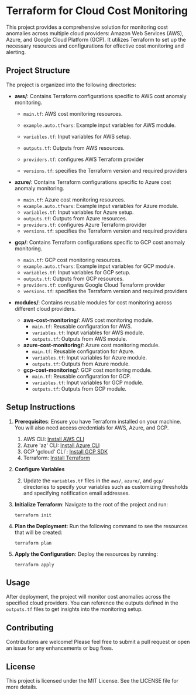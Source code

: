 # Terraform for Cloud Cost Monitoring

This project provides a comprehensive solution for monitoring cost anomalies across multiple cloud providers: Amazon Web Services (AWS), Azure, and Google Cloud Platform (GCP). It utilizes Terraform to set up the necessary resources and configurations for effective cost monitoring and alerting.

## Project Structure

The project is organized into the following directories:

- **aws/**: Contains Terraform configurations specific to AWS cost anomaly monitoring.
  - `main.tf`: AWS cost monitoring resources.

  - `example.auto.tfvars`: Example input variables for AWS module.
  - `variables.tf`: Input variables for AWS setup.
  - `outputs.tf`: Outputs from AWS resources.
  - `providers.tf`: configures AWS Terraform provider
  - `versions.tf`: specifies the Terraform version and required providers

- **azure/**: Contains Terraform configurations specific to Azure cost anomaly monitoring.
  - `main.tf`: Azure cost monitoring resources.
  - `example.auto.tfvars`: Example input variables for Azure module.
  - `variables.tf`: Input variables for Azure setup.
  - `outputs.tf`: Outputs from Azure resources.
  - `providers.tf`: configures Azure Terraform provider
  - `versions.tf`: specifies the Terraform version and required providers

- **gcp/**: Contains Terraform configurations specific to GCP cost anomaly monitoring.
  - `main.tf`: GCP cost monitoring resources.
  - `example.auto.tfvars`: Example input variables for GCP module.
  - `variables.tf`: Input variables for GCP setup.
  - `outputs.tf`: Outputs from GCP resources.
  - `providers.tf`: configures Google Cloud Terraform provider
  - `versions.tf`: specifies the Terraform version and required providers

- **modules/**: Contains reusable modules for cost monitoring across different cloud providers.
  - **aws-cost-monitoring/**: AWS cost monitoring module.
    - `main.tf`: Reusable configuration for AWS.
    - `variables.tf`: Input variables for AWS module.
    - `outputs.tf`: Outputs from AWS module.
  - **azure-cost-monitoring/**: Azure cost monitoring module.
    - `main.tf`: Reusable configuration for Azure.
    - `variables.tf`: Input variables for Azure module.
    - `outputs.tf`: Outputs from Azure module.
  - **gcp-cost-monitoring/**: GCP cost monitoring module.
    - `main.tf`: Reusable configuration for GCP.
    - `variables.tf`: Input variables for GCP module.
    - `outputs.tf`: Outputs from GCP module.

## Setup Instructions

1. **Prerequisites**: Ensure you have Terraform installed on your machine. You will also need access credentials for AWS, Azure, and GCP.
   1. AWS CLI: [Install AWS CLI](https://docs.aws.amazon.com/cli/latest/userguide/install-cliv2.html)
   2. Azure 'az' CLI: [Install Azure CLI](https://docs.microsoft.com/en-us/cli/azure/install-azure-cli)
   3. GCP 'gcloud' CLI`: [Install GCP SDK](https://cloud.google.com/sdk/docs/install)
   4. Terraform: [Install Terraform](https://learn.hashicorp.com/tutorials/terraform/install-cli)

2. **Configure Variables**

   2. Update the `variables.tf` files in the `aws/`, `azure/`, and `gcp/` directories to specify your variables such as customizing thresholds and specifying notification email addresses.

3. **Initialize Terraform**: Navigate to the root of the project and run:

   ```shell
   terraform init
   ```

4. **Plan the Deployment**: Run the following command to see the resources that will be created:

   ```shell
   terraform plan
   ```

5. **Apply the Configuration**: Deploy the resources by running:

   ```shell
   terraform apply
   ```

## Usage

After deployment, the project will monitor cost anomalies across the specified cloud providers. You can reference the outputs defined in the `outputs.tf` files to get insights into the monitoring setup.

## Contributing

Contributions are welcome! Please feel free to submit a pull request or open an issue for any enhancements or bug fixes.

## License

This project is licensed under the MIT License. See the LICENSE file for more details.
